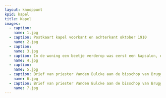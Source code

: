 ```yaml
---
layout: knooppunt
kpid: kapel
title: Kapel
images:
  - caption:
    name: 1.jpg
  - caption: Postkaart kapel voorkant en achterkant oktober 1910
    name: 2.jpg
  - caption:
    name: 3.jpg
  - caption: In de woning een beetje verderop was eerst een kapsalon, daarna Snackbar Rosendael , later café, nu private woning.
    name: 4.jpg
  - caption:
    name: 5.jpg
  - caption: Brief van priester Vanden Bulcke aan de bisschop van Brugge Mgr. Waffelaers (deel 1).
    name: 6.jpg
  - caption: Brief van priester Vanden Bulcke aan de bisschop van Brugge Mgr. Waffelaers (deel 2).
    name: 7.jpg
---
```

